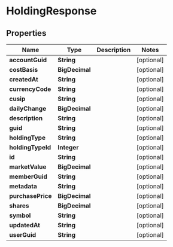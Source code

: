 

# HoldingResponse


## Properties

| Name | Type | Description | Notes |
|------------ | ------------- | ------------- | -------------|
|**accountGuid** | **String** |  |  [optional] |
|**costBasis** | **BigDecimal** |  |  [optional] |
|**createdAt** | **String** |  |  [optional] |
|**currencyCode** | **String** |  |  [optional] |
|**cusip** | **String** |  |  [optional] |
|**dailyChange** | **BigDecimal** |  |  [optional] |
|**description** | **String** |  |  [optional] |
|**guid** | **String** |  |  [optional] |
|**holdingType** | **String** |  |  [optional] |
|**holdingTypeId** | **Integer** |  |  [optional] |
|**id** | **String** |  |  [optional] |
|**marketValue** | **BigDecimal** |  |  [optional] |
|**memberGuid** | **String** |  |  [optional] |
|**metadata** | **String** |  |  [optional] |
|**purchasePrice** | **BigDecimal** |  |  [optional] |
|**shares** | **BigDecimal** |  |  [optional] |
|**symbol** | **String** |  |  [optional] |
|**updatedAt** | **String** |  |  [optional] |
|**userGuid** | **String** |  |  [optional] |



